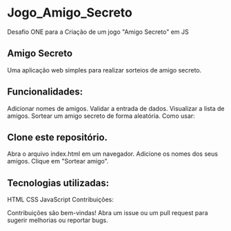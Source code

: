# Jogo_Amigo_Secreto
Desafio ONE para a Criação de um jogo "Amigo Secreto" em JS

 ## Amigo Secreto

Uma aplicação web simples para realizar sorteios de amigo secreto.

## Funcionalidades:

Adicionar nomes de amigos.
Validar a entrada de dados.
Visualizar a lista de amigos.
Sortear um amigo secreto de forma aleatória.
Como usar:

## Clone este repositório.
Abra o arquivo index.html em um navegador.
Adicione os nomes dos seus amigos.
Clique em "Sortear amigo".

## Tecnologias utilizadas:
HTML
CSS
JavaScript
Contribuições:

Contribuições são bem-vindas! Abra um issue ou um pull request para sugerir melhorias ou reportar bugs.
